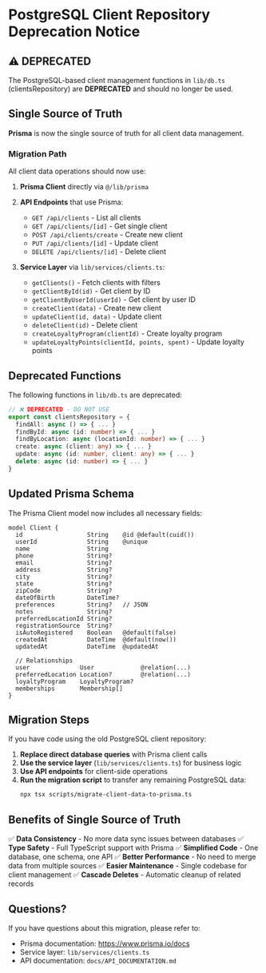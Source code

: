 # PostgreSQL Client Repository Deprecation Notice

## ⚠️ DEPRECATED

The PostgreSQL-based client management functions in `lib/db.ts` (clientsRepository) are **DEPRECATED** and should no longer be used.

## Single Source of Truth

**Prisma** is now the single source of truth for all client data management.

### Migration Path

All client data operations should now use:

1. **Prisma Client** directly via `@/lib/prisma`
2. **API Endpoints** that use Prisma:
   - `GET /api/clients` - List all clients
   - `GET /api/clients/[id]` - Get single client
   - `POST /api/clients/create` - Create new client
   - `PUT /api/clients/[id]` - Update client
   - `DELETE /api/clients/[id]` - Delete client

3. **Service Layer** via `lib/services/clients.ts`:
   - `getClients()` - Fetch clients with filters
   - `getClientById(id)` - Get client by ID
   - `getClientByUserId(userId)` - Get client by user ID
   - `createClient(data)` - Create new client
   - `updateClient(id, data)` - Update client
   - `deleteClient(id)` - Delete client
   - `createLoyaltyProgram(clientId)` - Create loyalty program
   - `updateLoyaltyPoints(clientId, points, spent)` - Update loyalty points

## Deprecated Functions

The following functions in `lib/db.ts` are deprecated:

```typescript
// ❌ DEPRECATED - DO NOT USE
export const clientsRepository = {
  findAll: async () => { ... }
  findById: async (id: number) => { ... }
  findByLocation: async (locationId: number) => { ... }
  create: async (client: any) => { ... }
  update: async (id: number, client: any) => { ... }
  delete: async (id: number) => { ... }
}
```

## Updated Prisma Schema

The Prisma Client model now includes all necessary fields:

```prisma
model Client {
  id                  String    @id @default(cuid())
  userId              String    @unique
  name                String
  phone               String?
  email               String?
  address             String?
  city                String?
  state               String?
  zipCode             String?
  dateOfBirth         DateTime?
  preferences         String?   // JSON
  notes               String?
  preferredLocationId String?
  registrationSource  String?
  isAutoRegistered    Boolean   @default(false)
  createdAt           DateTime  @default(now())
  updatedAt           DateTime  @updatedAt

  // Relationships
  user              User             @relation(...)
  preferredLocation Location?        @relation(...)
  loyaltyProgram    LoyaltyProgram?
  memberships       Membership[]
}
```

## Migration Steps

If you have code using the old PostgreSQL client repository:

1. **Replace direct database queries** with Prisma client calls
2. **Use the service layer** (`lib/services/clients.ts`) for business logic
3. **Use API endpoints** for client-side operations
4. **Run the migration script** to transfer any remaining PostgreSQL data:
   ```bash
   npx tsx scripts/migrate-client-data-to-prisma.ts
   ```

## Benefits of Single Source of Truth

✅ **Data Consistency** - No more data sync issues between databases
✅ **Type Safety** - Full TypeScript support with Prisma
✅ **Simplified Code** - One database, one schema, one API
✅ **Better Performance** - No need to merge data from multiple sources
✅ **Easier Maintenance** - Single codebase for client management
✅ **Cascade Deletes** - Automatic cleanup of related records

## Questions?

If you have questions about this migration, please refer to:
- Prisma documentation: https://www.prisma.io/docs
- Service layer: `lib/services/clients.ts`
- API documentation: `docs/API_DOCUMENTATION.md`


